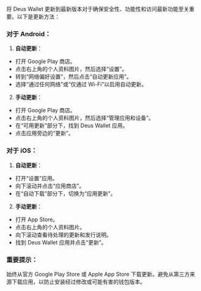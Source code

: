 将 Deus Wallet 更新到最新版本对于确保安全性、功能性和访问最新功能至关重要。以下是更新方法：

### 对于 Android：
1. **自动更新**：
- 打开 Google Play 商店。
- 点击右上角的个人资料图片，然后选择“设置”。
- 转到“网络偏好设置”，然后点击“自动更新应用”。
- 选择“通过任何网络”或“仅通过 Wi-Fi”以启用自动更新。

2. **手动更新**：
- 打开 Google Play 商店。
- 点击右上角的个人资料图片，然后选择“管理应用和设备”。
- 在“可用更新”部分下，找到 Deus Wallet 应用。
- 点击应用旁边的“更新”。

### 对于 iOS：
1. **自动更新**：
- 打开“设置”应用。
- 向下滚动并点击“应用商店”。
- 在“自动下载”部分下，切换为“应用更新”。

2. **手动更新**：
- 打开 App Store。
- 点击右上角的个人资料图片。
- 向下滚动查看待处理的更新和发行说明。
- 找到 Deus Wallet 应用并点击“更新”。

### 重要提示：
始终从官方 Google Play Store 或 Apple App Store 下载更新。避免从第三方来源下载应用，以防止安装经过修改或可能有害的钱包版本。